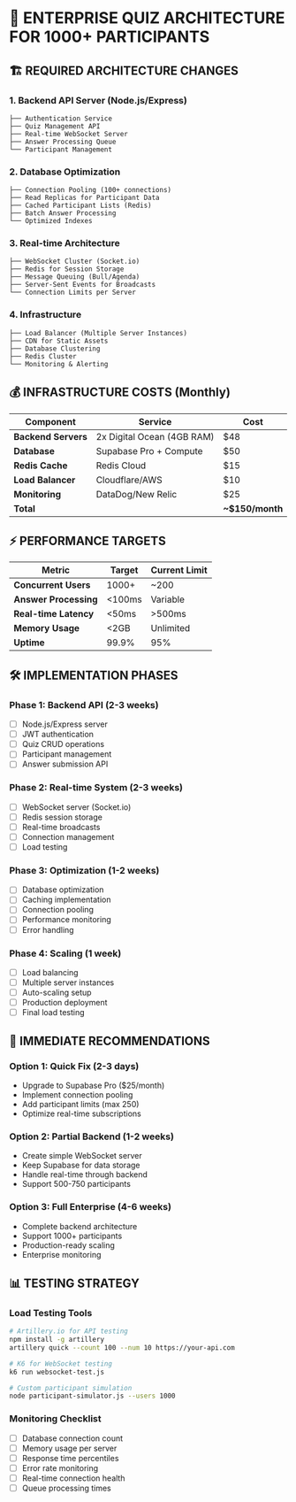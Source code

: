# 🚀 ENTERPRISE QUIZ ARCHITECTURE FOR 1000+ PARTICIPANTS

## 🏗️ REQUIRED ARCHITECTURE CHANGES

### **1. Backend API Server (Node.js/Express)**
```
├── Authentication Service
├── Quiz Management API  
├── Real-time WebSocket Server
├── Answer Processing Queue
└── Participant Management
```

### **2. Database Optimization**
```
├── Connection Pooling (100+ connections)
├── Read Replicas for Participant Data
├── Cached Participant Lists (Redis)
├── Batch Answer Processing
└── Optimized Indexes
```

### **3. Real-time Architecture**
```
├── WebSocket Cluster (Socket.io)
├── Redis for Session Storage
├── Message Queuing (Bull/Agenda)
├── Server-Sent Events for Broadcasts
└── Connection Limits per Server
```

### **4. Infrastructure**
```
├── Load Balancer (Multiple Server Instances)
├── CDN for Static Assets
├── Database Clustering
├── Redis Cluster
└── Monitoring & Alerting
```

## 💰 INFRASTRUCTURE COSTS (Monthly)

| Component | Service | Cost |
|-----------|---------|------|
| **Backend Servers** | 2x Digital Ocean (4GB RAM) | $48 |
| **Database** | Supabase Pro + Compute | $50 |
| **Redis Cache** | Redis Cloud | $15 |
| **Load Balancer** | Cloudflare/AWS | $10 |
| **Monitoring** | DataDog/New Relic | $25 |
| **Total** | | **~$150/month** |

## ⚡ PERFORMANCE TARGETS

| Metric | Target | Current Limit |
|--------|--------|---------------|
| **Concurrent Users** | 1000+ | ~200 |
| **Answer Processing** | <100ms | Variable |
| **Real-time Latency** | <50ms | >500ms |
| **Memory Usage** | <2GB | Unlimited |
| **Uptime** | 99.9% | 95% |

## 🛠️ IMPLEMENTATION PHASES

### **Phase 1: Backend API (2-3 weeks)**
- [ ] Node.js/Express server
- [ ] JWT authentication
- [ ] Quiz CRUD operations
- [ ] Participant management
- [ ] Answer submission API

### **Phase 2: Real-time System (2-3 weeks)**
- [ ] WebSocket server (Socket.io)
- [ ] Redis session storage
- [ ] Real-time broadcasts
- [ ] Connection management
- [ ] Load testing

### **Phase 3: Optimization (1-2 weeks)**
- [ ] Database optimization
- [ ] Caching implementation
- [ ] Connection pooling
- [ ] Performance monitoring
- [ ] Error handling

### **Phase 4: Scaling (1 week)**
- [ ] Load balancing
- [ ] Multiple server instances
- [ ] Auto-scaling setup
- [ ] Production deployment
- [ ] Final load testing

## 🚨 IMMEDIATE RECOMMENDATIONS

### **Option 1: Quick Fix (2-3 days)**
- Upgrade to Supabase Pro ($25/month)
- Implement connection pooling
- Add participant limits (max 250)
- Optimize real-time subscriptions

### **Option 2: Partial Backend (1-2 weeks)**
- Create simple WebSocket server
- Keep Supabase for data storage
- Handle real-time through backend
- Support 500-750 participants

### **Option 3: Full Enterprise (4-6 weeks)**
- Complete backend architecture
- Support 1000+ participants
- Production-ready scaling
- Enterprise monitoring

## 📊 TESTING STRATEGY

### **Load Testing Tools**
```bash
# Artillery.io for API testing
npm install -g artillery
artillery quick --count 100 --num 10 https://your-api.com

# K6 for WebSocket testing
k6 run websocket-test.js

# Custom participant simulation
node participant-simulator.js --users 1000
```

### **Monitoring Checklist**
- [ ] Database connection count
- [ ] Memory usage per server
- [ ] Response time percentiles
- [ ] Error rate monitoring
- [ ] Real-time connection health
- [ ] Queue processing times 